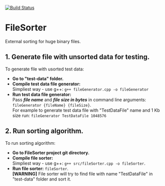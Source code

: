 [![Build Status](https://travis-ci.com/smk-robotics/FileSorter.svg?branch=master)](https://travis-ci.com/github/smk-robotics/FileSorter)

# FileSorter
External sorting for huge binary files.
 
## 1. Generate file with unsorted data for testing.
To generate file with usorted test data:
  - **Go to "test-data" folder.**
  - **Compile test data file generator:** </br>
    Simpliest way - use g++: `g++ fileGenerator.cpp -o fileGenerator`
  - **Run test data file generator:**</br> 
    Pass ***file name*** and ***file size in bytes*** in command line arguments: `fileGenerator {fileName} {fileSize}`. </br>
    For example to generate test data file with "TestDataFile" name and 1 Kb size run: `fileGenerator TestDataFile 1048576`
  
## 2. Run sorting algorithm.
To run sorting algorithm: </br>
  - **Go to FileSorter project git directory.** 
  - **Compile file sorter:** </br>
    Simpliest way - use g++: `g++ src/fileSorter.cpp -o fileSorter`.
  - **Run file sorter:** `fileSorter`. </br>
    **[WARNING]** File sorter will try to find file with name "TestDataFile" in "test-data" folder and sort it.
